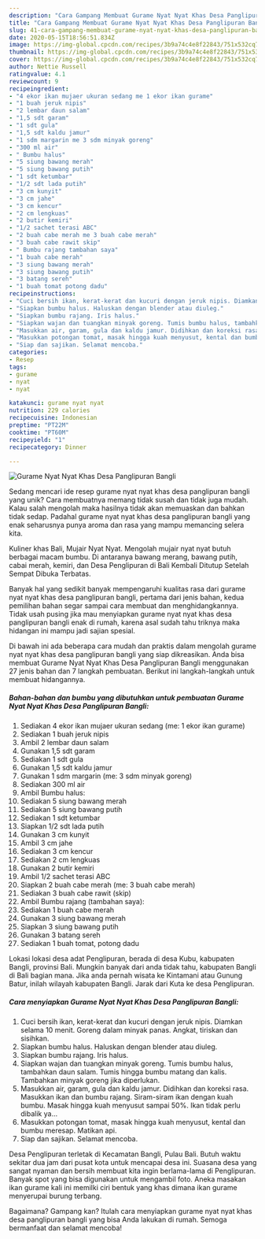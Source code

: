 ```yaml
---
description: "Cara Gampang Membuat Gurame Nyat Nyat Khas Desa Panglipuran Bangli Anti Gagal"
title: "Cara Gampang Membuat Gurame Nyat Nyat Khas Desa Panglipuran Bangli Anti Gagal"
slug: 41-cara-gampang-membuat-gurame-nyat-nyat-khas-desa-panglipuran-bangli-anti-gagal
date: 2020-05-15T18:56:51.834Z
image: https://img-global.cpcdn.com/recipes/3b9a74c4e8f22843/751x532cq70/gurame-nyat-nyat-khas-desa-panglipuran-bangli-foto-resep-utama.jpg
thumbnail: https://img-global.cpcdn.com/recipes/3b9a74c4e8f22843/751x532cq70/gurame-nyat-nyat-khas-desa-panglipuran-bangli-foto-resep-utama.jpg
cover: https://img-global.cpcdn.com/recipes/3b9a74c4e8f22843/751x532cq70/gurame-nyat-nyat-khas-desa-panglipuran-bangli-foto-resep-utama.jpg
author: Nettie Russell
ratingvalue: 4.1
reviewcount: 9
recipeingredient:
- "4 ekor ikan mujaer ukuran sedang me 1 ekor ikan gurame"
- "1 buah jeruk nipis"
- "2 lembar daun salam"
- "1,5 sdt garam"
- "1 sdt gula"
- "1,5 sdt kaldu jamur"
- "1 sdm margarin me 3 sdm minyak goreng"
- "300 ml air"
- " Bumbu halus"
- "5 siung bawang merah"
- "5 siung bawang putih"
- "1 sdt ketumbar"
- "1/2 sdt lada putih"
- "3 cm kunyit"
- "3 cm jahe"
- "3 cm kencur"
- "2 cm lengkuas"
- "2 butir kemiri"
- "1/2 sachet terasi ABC"
- "2 buah cabe merah me 3 buah cabe merah"
- "3 buah cabe rawit skip"
- " Bumbu rajang tambahan saya"
- "1 buah cabe merah"
- "3 siung bawang merah"
- "3 siung bawang putih"
- "3 batang sereh"
- "1 buah tomat potong dadu"
recipeinstructions:
- "Cuci bersih ikan, kerat-kerat dan kucuri dengan jeruk nipis. Diamkan selama 10 menit. Goreng dalam minyak panas. Angkat, tiriskan dan sisihkan."
- "Siapkan bumbu halus. Haluskan dengan blender atau diuleg."
- "Siapkan bumbu rajang. Iris halus."
- "Siapkan wajan dan tuangkan minyak goreng. Tumis bumbu halus, tambahkan daun salam. Tumis hingga bumbu matang dan kalis. Tambahkan minyak goreng jika diperlukan."
- "Masukkan air, garam, gula dan kaldu jamur. Didihkan dan koreksi rasa. Masukkan ikan dan bumbu rajang. Siram-siram ikan dengan kuah bumbu. Masak hingga kuah menyusut sampai 50%. Ikan tidak perlu dibalik ya..."
- "Masukkan potongan tomat, masak hingga kuah menyusut, kental dan bumbu meresap. Matikan api."
- "Siap dan sajikan. Selamat mencoba."
categories:
- Resep
tags:
- gurame
- nyat
- nyat

katakunci: gurame nyat nyat 
nutrition: 229 calories
recipecuisine: Indonesian
preptime: "PT22M"
cooktime: "PT60M"
recipeyield: "1"
recipecategory: Dinner

---
```



![Gurame Nyat Nyat Khas Desa Panglipuran Bangli](https://img-global.cpcdn.com/recipes/3b9a74c4e8f22843/751x532cq70/gurame-nyat-nyat-khas-desa-panglipuran-bangli-foto-resep-utama.jpg)

Sedang mencari ide resep gurame nyat nyat khas desa panglipuran bangli yang unik? Cara membuatnya memang tidak susah dan tidak juga mudah. Kalau salah mengolah maka hasilnya tidak akan memuaskan dan bahkan tidak sedap. Padahal gurame nyat nyat khas desa panglipuran bangli yang enak seharusnya punya aroma dan rasa yang mampu memancing selera kita.

Kuliner khas Bali, Mujair Nyat Nyat. Mengolah mujair nyat nyat butuh berbagai macam bumbu. Di antaranya bawang merang, bawang putih, cabai merah, kemiri, dan Desa Penglipuran di Bali Kembali Ditutup Setelah Sempat Dibuka Terbatas.

Banyak hal yang sedikit banyak mempengaruhi kualitas rasa dari gurame nyat nyat khas desa panglipuran bangli, pertama dari jenis bahan, kedua pemilihan bahan segar sampai cara membuat dan menghidangkannya. Tidak usah pusing jika mau menyiapkan gurame nyat nyat khas desa panglipuran bangli enak di rumah, karena asal sudah tahu triknya maka hidangan ini mampu jadi sajian spesial.


Di bawah ini ada beberapa cara mudah dan praktis dalam mengolah gurame nyat nyat khas desa panglipuran bangli yang siap dikreasikan. Anda bisa membuat Gurame Nyat Nyat Khas Desa Panglipuran Bangli menggunakan 27 jenis bahan dan 7 langkah pembuatan. Berikut ini langkah-langkah untuk membuat hidangannya.

<!--inarticleads1-->

##### Bahan-bahan dan bumbu yang dibutuhkan untuk pembuatan Gurame Nyat Nyat Khas Desa Panglipuran Bangli:

1. Sediakan 4 ekor ikan mujaer ukuran sedang (me: 1 ekor ikan gurame)
1. Sediakan 1 buah jeruk nipis
1. Ambil 2 lembar daun salam
1. Gunakan 1,5 sdt garam
1. Sediakan 1 sdt gula
1. Gunakan 1,5 sdt kaldu jamur
1. Gunakan 1 sdm margarin (me: 3 sdm minyak goreng)
1. Sediakan 300 ml air
1. Ambil  Bumbu halus:
1. Sediakan 5 siung bawang merah
1. Sediakan 5 siung bawang putih
1. Sediakan 1 sdt ketumbar
1. Siapkan 1/2 sdt lada putih
1. Gunakan 3 cm kunyit
1. Ambil 3 cm jahe
1. Sediakan 3 cm kencur
1. Sediakan 2 cm lengkuas
1. Gunakan 2 butir kemiri
1. Ambil 1/2 sachet terasi ABC
1. Siapkan 2 buah cabe merah (me: 3 buah cabe merah)
1. Sediakan 3 buah cabe rawit (skip)
1. Ambil  Bumbu rajang (tambahan saya):
1. Sediakan 1 buah cabe merah
1. Gunakan 3 siung bawang merah
1. Siapkan 3 siung bawang putih
1. Gunakan 3 batang sereh
1. Sediakan 1 buah tomat, potong dadu


Lokasi lokasi desa adat Penglipuran, berada di desa Kubu, kabupaten Bangli, provinsi Bali. Mungkin banyak dari anda tidak tahu, kabupaten Bangli di Bali bagian mana. Jika anda pernah wisata ke Kintamani atau Gunung Batur, inilah wilayah kabupaten Bangli. Jarak dari Kuta ke desa Penglipuran. 

<!--inarticleads2-->

##### Cara menyiapkan Gurame Nyat Nyat Khas Desa Panglipuran Bangli:

1. Cuci bersih ikan, kerat-kerat dan kucuri dengan jeruk nipis. Diamkan selama 10 menit. Goreng dalam minyak panas. Angkat, tiriskan dan sisihkan.
1. Siapkan bumbu halus. Haluskan dengan blender atau diuleg.
1. Siapkan bumbu rajang. Iris halus.
1. Siapkan wajan dan tuangkan minyak goreng. Tumis bumbu halus, tambahkan daun salam. Tumis hingga bumbu matang dan kalis. Tambahkan minyak goreng jika diperlukan.
1. Masukkan air, garam, gula dan kaldu jamur. Didihkan dan koreksi rasa. Masukkan ikan dan bumbu rajang. Siram-siram ikan dengan kuah bumbu. Masak hingga kuah menyusut sampai 50%. Ikan tidak perlu dibalik ya...
1. Masukkan potongan tomat, masak hingga kuah menyusut, kental dan bumbu meresap. Matikan api.
1. Siap dan sajikan. Selamat mencoba.


Desa Penglipuran terletak di Kecamatan Bangli, Pulau Bali. Butuh waktu sekitar dua jam dari pusat kota untuk mencapai desa ini. Suasana desa yang sangat nyaman dan bersih membuat kita ingin berlama-lama di Penglipuran. Banyak spot yang bisa digunakan untuk mengambil foto. Aneka masakan ikan gurame kali ini memilki ciri bentuk yang khas dimana ikan gurame menyerupai burung terbang. 

Bagaimana? Gampang kan? Itulah cara menyiapkan gurame nyat nyat khas desa panglipuran bangli yang bisa Anda lakukan di rumah. Semoga bermanfaat dan selamat mencoba!
